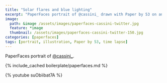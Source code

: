 ```yaml
---
title: "Solar flares and blue lighting"
excerpt: "PaperFaces portrait of @cassini_ drawn with Paper by 53 on an iPad."
image: 
  path: &image /assets/images/paperfaces-cassini-twitter.jpg 
  feature: *image
  thumbnail: /assets/images/paperfaces-cassini-twitter-150.jpg
categories: [paperfaces]
tags: [portrait, illustration, Paper by 53, time lapse]
---
```


PaperFaces portrait of [@cassini_](https://twitter.com/cassini_).

{% include_cached boilerplate/paperfaces.md %}

{% youtube suObiibat7A %}
